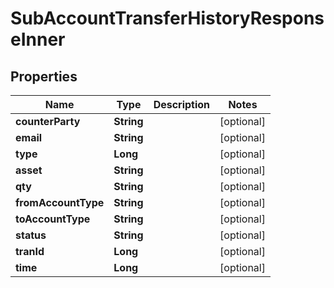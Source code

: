 

# SubAccountTransferHistoryResponseInner


## Properties

| Name | Type | Description | Notes |
|------------ | ------------- | ------------- | -------------|
|**counterParty** | **String** |  |  [optional] |
|**email** | **String** |  |  [optional] |
|**type** | **Long** |  |  [optional] |
|**asset** | **String** |  |  [optional] |
|**qty** | **String** |  |  [optional] |
|**fromAccountType** | **String** |  |  [optional] |
|**toAccountType** | **String** |  |  [optional] |
|**status** | **String** |  |  [optional] |
|**tranId** | **Long** |  |  [optional] |
|**time** | **Long** |  |  [optional] |



